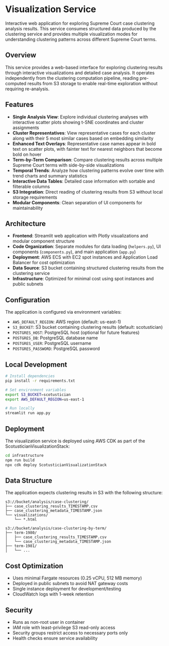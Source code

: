 # Visualization Service

Interactive web application for exploring Supreme Court case clustering analysis results. This service consumes structured data produced by the clustering service and provides multiple visualization modes for understanding clustering patterns across different Supreme Court terms.

## Overview

This service provides a web-based interface for exploring clustering results through interactive visualizations and detailed case analysis. It operates independently from the clustering computation pipeline, reading pre-computed results from S3 storage to enable real-time exploration without requiring re-analysis.

## Features

- **Single Analysis View**: Explore individual clustering analyses with interactive scatter plots showing t-SNE coordinates and cluster assignments
- **Cluster Representatives**: View representative cases for each cluster along with their 5 most similar cases based on embedding similarity
- **Enhanced Text Overlays**: Representative case names appear in bold text on scatter plots, with fainter text for nearest neighbors that become bold on hover
- **Term-by-Term Comparison**: Compare clustering results across multiple Supreme Court terms with side-by-side visualizations
- **Temporal Trends**: Analyze how clustering patterns evolve over time with trend charts and summary statistics
- **Interactive Data Tables**: Detailed case information with sortable and filterable columns
- **S3 Integration**: Direct reading of clustering results from S3 without local storage requirements
- **Modular Components**: Clean separation of UI components for maintainability

## Architecture

- **Frontend**: Streamlit web application with Plotly visualizations and modular component structure
- **Code Organization**: Separate modules for data loading (`helpers.py`), UI components (`components.py`), and main application (`app.py`)
- **Deployment**: AWS ECS with EC2 spot instances and Application Load Balancer for cost optimization
- **Data Source**: S3 bucket containing structured clustering results from the clustering service
- **Infrastructure**: Optimized for minimal cost using spot instances and public subnets

## Configuration

The application is configured via environment variables:

- `AWS_DEFAULT_REGION`: AWS region (default: us-east-1)
- `S3_BUCKET`: S3 bucket containing clustering results (default: scotustician)
- `POSTGRES_HOST`: PostgreSQL host (optional for future features)
- `POSTGRES_DB`: PostgreSQL database name
- `POSTGRES_USER`: PostgreSQL username
- `POSTGRES_PASSWORD`: PostgreSQL password

## Local Development

```bash
# Install dependencies
pip install -r requirements.txt

# Set environment variables
export S3_BUCKET=scotustician
export AWS_DEFAULT_REGION=us-east-1

# Run locally
streamlit run app.py
```

## Deployment

The visualization service is deployed using AWS CDK as part of the ScotusticianVisualizationStack:

```bash
cd infrastructure
npm run build
npx cdk deploy ScotusticianVisualizationStack
```

## Data Structure

The application expects clustering results in S3 with the following structure:

```
s3://bucket/analysis/case-clustering/
├── case_clustering_results_TIMESTAMP.csv
├── case_clustering_metadata_TIMESTAMP.json
└── visualizations/
    └── *.html

s3://bucket/analysis/case-clustering-by-term/
├── term-1980/
│   ├── case_clustering_results_TIMESTAMP.csv
│   └── case_clustering_metadata_TIMESTAMP.json
├── term-1981/
│   └── ...
```

## Cost Optimization

- Uses minimal Fargate resources (0.25 vCPU, 512 MB memory)
- Deployed in public subnets to avoid NAT gateway costs
- Single instance deployment for development/testing
- CloudWatch logs with 1-week retention

## Security

- Runs as non-root user in container
- IAM role with least-privilege S3 read-only access
- Security groups restrict access to necessary ports only
- Health checks ensure service availability